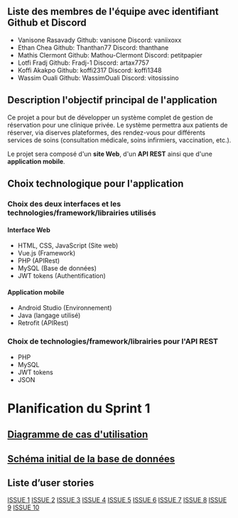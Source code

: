 ## Liste des membres de l'équipe avec identifiant Github et Discord
- Vanisone Rasavady Github: vanisone Discord: vaniixoxx
- Ethan Chea Github: Thanthan77 Discord: thanthane
- Mathis Clermont Github: Mathou-Clermont Discord: petitpapier
- Lotfi Fradj Github: Fradj-1 Discord: artax7757
- Koffi Akakpo Github: koffi2317 Discord: koffi1348
- Wassim Ouali Github: WassimOuali Discord: vitosissino

## Description l'objectif principal de l'application
Ce projet a pour but de développer un système complet de gestion de réservation pour une clinique privée.
Le système permettra aux patients de réserver, via diserves plateformes, des rendez-vous pour différents services de soins (consultation médicale, soins infirmiers, vaccination, etc.).

Le projet sera composé d'un **site Web**, d'un **API REST** ainsi que d'une **application mobile**.

## Choix technologique pour l'application

### Choix des deux interfaces et les technologies/framework/librairies utilisés
#### Interface Web
- HTML, CSS, JavaScript (Site web)
- Vue.js (Framework)
- PHP (APIRest)
- MySQL (Base de données)
- JWT tokens (Authentification)

#### Application mobile
- Android Studio (Environnement)
- Java (langage utilisé)
- Retrofit (APIRest)

### Choix de technologies/framework/librairies pour l'API REST
- PHP
- MySQL
- JWT tokens
- JSON

# Planification du Sprint 1 

## [Diagramme de cas d'utilisation](https://github.com/Thanthan77/TCH099_PROJET/blob/main/diagramme.png)


## [Schéma initial de la base de données](https://github.com/Thanthan77/TCH099_PROJET/blob/main/basedonneestch099.png)

## Liste d’user stories
[ISSUE 1](https://github.com/Thanthan77/TCH099_PROJET/issues/1)
[ISSUE 2](https://github.com/Thanthan77/TCH099_PROJET/issues/2)
[ISSUE 3](https://github.com/Thanthan77/TCH099_PROJET/issues/2)
[ISSUE 4](https://github.com/Thanthan77/TCH099_PROJET/issues/7)
[ISSUE 5](https://github.com/Thanthan77/TCH099_PROJET/issues/11)
[ISSUE 6](https://github.com/Thanthan77/TCH099_PROJET/issues/4)
[ISSUE 7](https://github.com/Thanthan77/TCH099_PROJET/issues/6)
[ISSUE 8](https://github.com/Thanthan77/TCH099_PROJET/issues/8)
[ISSUE 9](https://github.com/Thanthan77/TCH099_PROJET/issues/10)
[ISSUE 10](https://github.com/Thanthan77/TCH099_PROJET/issues/12)
